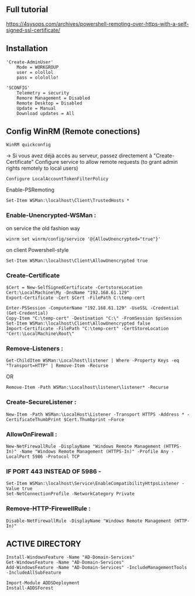 

## Full tutorial
https://4sysops.com/archives/powershell-remoting-over-https-with-a-self-signed-ssl-certificate/


## Installation

    'Create-AdminUser'
        Mode = WORKGROUP
        user = olollol
        pass = ololollo!

    'SCONFIG'
        Telemetry = security
        Remore Management = Disabled
        Remote Desktop = Disabled
        Update = Manual
        Download updates = All


## Config WinRM  (Remote conections)

    WinRM quickconfig


 -> Si vous avez déjà accès au serveur, passez directement à "Create-Certificate"
Configure service to allow remote requests (to grant admin rights remotely to local users)

    Configure LocalAccountTokenFilterPolicy


Enable-PSRemoting

    Set-Item WSMan:\localhost\Client\TrustedHosts *

### Enable-Unencrypted-WSMan :

on service the old fashion way

    winrm set winrm/config/service '@{AllowUnencrypted="true"}'

on client Powershell-style

    Set-Item WSMan:\localhost\Client\AllowUnencrypted true

### Create-Certificate
    $Cert = New-SelfSignedCertificate -CertstoreLocation Cert:\LocalMachine\My -DnsName "192.168.61.129"
    Export-Certificate -Cert $Cert -FilePath C:\temp-cert

    Enter-PSSession -ComputerName "192.168.61.129" -UseSSL -Credential (Get-Credential)
    Copy-Item "C:\temp-cert" -Destination "C:\" -FromSession $psSession
    Set-Item WSMan:\localhost\Client\AllowUnencrypted false
    Import-Certificate -FilePath "C:\temp-cert" -CertStoreLocation "Cert:\LocalMachine\Root\"

### Remove-Listeners :
    Get-ChildItem WSMan:\Localhost\listener | Where -Property Keys -eq "Transport=HTTP" | Remove-Item -Recurse
OR

    Remove-Item -Path WSMan:\Localhost\listener\listener* -Recurse


### Create-SecureListener :
    New-Item -Path WSMan:\LocalHost\Listener -Transport HTTPS -Address * -CertificateThumbPrint $Cert.Thumbprint –Force

### AllowOnFirewall :
    New-NetFirewallRule -DisplayName "Windows Remote Management (HTTPS-In)" -Name "Windows Remote Management (HTTPS-In)" -Profile Any -LocalPort 5986 -Protocol TCP


### IF PORT 443 INSTEAD OF 5986 -
    Set-Item WSMan:\localhost\Service\EnableCompatibilityHttpsListener -Value true
    Set-NetConnectionProfile -NetworkCategory Private

### Remove-HTTP-FirewellRule :
    Disable-NetFirewallRule -DisplayName "Windows Remote Management (HTTP-In)"




## ACTIVE DIRECTORY


    Install-WindowsFeature -Name "AD-Domain-Services"
    Get-WindowsFeature -Name "AD-Domain-Services"
    Add-WindowsFeature -Name "AD-Domain-Services" -IncludeManagementTools -IncludeAllSubFeature

    Import-Module ADDSDeployment
    Install-ADDSForest




